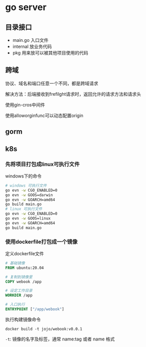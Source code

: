 # go server

## 目录接口

- main.go 入口文件
- internal 放业务代码
- pkg 用来放可以被其他项目使用的代码

## 跨域

协议、域名和端口任意一个不同，都是跨域请求

解决方法：后端接收到frefilght请求时，返回允许的请求方法和请求头

使用gin-cros中间件

使用alloworginfunc可以动态配置origin

## gorm

## k8s

### 先将项目打包成linux可执行文件

windows下的命令

```bash
# windows 可执行文件
go evn -w CGO_ENABLED=0
go evn -w GOOS=darwin
go evn -w GOARCH=amd64
go build main.go
# linux 可执行文件
go evn -w CGO_ENABLED=0
go evn -w GOOS=linux
go evn -w GOARCH=amd64
go build main.go
```

### 使用dockerfile打包成一个镜像

定义dockerfile文件

```dockerfile
# 基础镜像
FROM ubuntu:20.04

# 复制到镜像里
COPY webook /app

# 设定工作目录
WORKDIR /app

# 入口执行
ENTRYPOINT ["/app/webook"]
```

执行构建镜像命令

`docker build -t jojo/webook:v0.0.1`

`-t`: 镜像的名字及标签，通常 name:tag 或者 name 格式